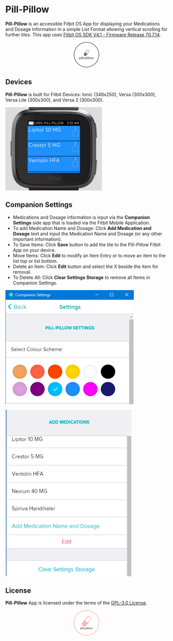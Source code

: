 # Pill-Pillow
**Pill-Pillow** is an accessible Fitbit OS App for displaying your Medications and Dosage Information in a simple List Format allowing vertical scrolling for further tiles. This app uses [Fitbit OS SDK V4.1 - Firmware Release 70.7.14](https://github.com/Fitbit).

<p align="center">
  <img width="80" height="80" src =./resources/icon2.png>
</p>

## Devices
**Pill-Pillow** is built for Fitbit Devices: Ionic (348x250), Versa (300x300), Versa Lite (300x300), and Versa 2 (300x300).

<p align="left">
  <img width="300" height="259" src=./screenshots/pill-pillow-versa-1.png>
</p>

## Companion Settings
* Medications and Dosage information is input via the **Companion Settings** side app that is loaded via the Fitbit Mobile Application.
* To add Medication Name and Dosage: Click **Add Medication and Dosage** text and input the Medication Name and Dosage (or any other important information). 
* To Save Items: Click **Save** button to add the tile to the Pill-Pillow Fitbit App on your device.
* Move Items: Click **Edit** to modify an Item Entry or to move an item to the list top or list bottom.
* Delete an Item: Click **Edit** button and select the X beside the item for removal.
* To Delete All: Click **Clear Settings Storage** to remove all Items in Companion Settings.

<p align="left">
   <img width="399" height="355" src=./screenshots/pill-pillow-companion-1.png>
</p>
<p align="left">
   <img width="392" height="518" src=./screenshots/pill-pillow-companion-2.png>
</p>

## License
**Pill-Pillow** App is licensed under the terms of the [GPL-3.0 License](/LICENSE). 

<p align="middle">
<img width="80" height="80" src=./resources/icon.png>
</p>

